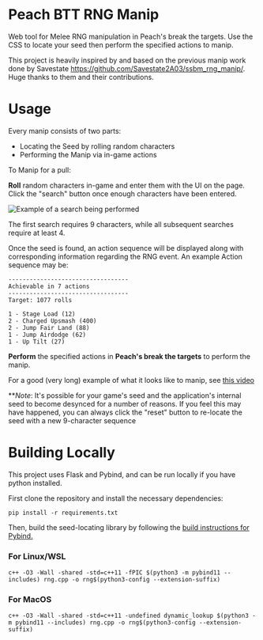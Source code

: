 # Peach BTT RNG Manip
Web tool for Melee RNG manipulation in Peach's break the targets.  Use the CSS to locate your seed then perform the specified actions to manip.

This project is heavily inspired by and based on the previous manip work done by Savestate https://github.com/Savestate2A03/ssbm_rng_manip/. Huge thanks to them and their contributions.

# Usage
Every manip consists of two parts:
* Locating the Seed by rolling random characters
* Performing the Manip via in-game actions

To Manip for a pull:

**Roll** random characters in-game and enter them with the UI on the page. Click the "search" button once enough characters have been entered.

![Example of a search being performed](https://i.imgur.com/qGTNOZk.png "Example search")

The first search requires 9 characters, while all subsequent searches require at least 4.

Once the seed is found, an action sequence will be displayed along with corresponding information regarding the RNG event. An example Action sequence may be:
```
----------------------------------
Achievable in 7 actions
----------------------------------
Target: 1077 rolls

1 - Stage Load (12)
2 - Charged Upsmash (400)
2 - Jump Fair Land (88)
1 - Jump Airdodge (62)
1 - Up Tilt (27)
```

**Perform** the specified actions in __Peach's break the targets__ to perform the manip.

For a good (very long) example of what it looks like to manip, see [this video](https://youtu.be/K2MecScQkx8)

***Note*: It's possible for your game's seed and the application's internal seed to become desynced for a number of reasons. If you feel this may have happened, you can always click the "reset" button to re-locate the seed with a new 9-character sequence

# Building Locally
This project uses Flask and Pybind, and can be run locally if you have python installed.

First clone the repository and install the necessary dependencies:


`pip install -r requirements.txt`

Then, build the seed-locating library by following the [build instructions for Pybind.](https://pybind11.readthedocs.io/en/stable/compiling.html?highlight=dynamic_lookup#building-manually)

### For Linux/WSL
`c++ -O3 -Wall -shared -std=c++11 -fPIC $(python3 -m pybind11 --includes) rng.cpp -o rng$(python3-config --extension-suffix)`

### For MacOS
`c++ -O3 -Wall -shared -std=c++11 -undefined dynamic_lookup $(python3 -m pybind11 --includes) rng.cpp -o rng$(python3-config --extension-suffix)`